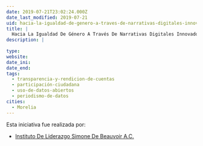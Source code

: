 ```yaml
---
date: 2019-07-21T23:02:24.000Z
date_last_modified: 2019-07-21
uid: hacia-la-igualdad-de-genero-a-traves-de-narrativas-digitales-innovadoras
title: |
  Hacia La Igualdad De Género A Través De Narrativas Digitales Innovadoras
description: |
  
type: 
website: 
date_ini: 
date_end: 
tags:
  - transparencia-y-rendicion-de-cuentas
  - participación-ciudadana
  - uso-de-datos-abiertos
  - periodismo-de-datos
cities: 
  - Morelia
---
```


Esta iniciativa fue realizada por:

- [Instituto De Liderazgo Simone De Beauvoir A.C.](/organizaciones/instituto-de-liderazgo-simone-de-beauvoir-a-c)
